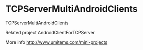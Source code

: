 TCPServerMultiAndroidClients
============================

TCPServerMultiAndroidClients

Related project 
AndroidClientForTCPServer

More info http://www.umitems.com/mini-projects
